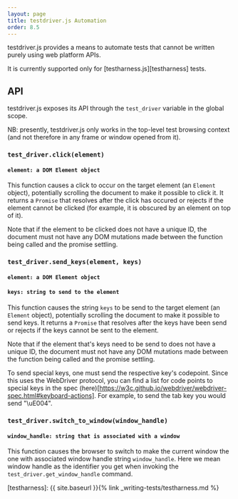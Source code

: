 ```yaml
---
layout: page
title: testdriver.js Automation
order: 8.5
---
```


testdriver.js provides a means to automate tests that cannot be
written purely using web platform APIs.

It is currently supported only for [testharness.js][testharness]
tests.

## API

testdriver.js exposes its API through the `test_driver` variable in
the global scope.

NB: presently, testdriver.js only works in the top-level test browsing
context (and not therefore in any frame or window opened from it).

### `test_driver.click(element)`
#### `element: a DOM Element object`

This function causes a click to occur on the target element (an
`Element` object), potentially scrolling the document to make it
possible to click it. It returns a `Promise` that resolves after the
click has occured or rejects if the element cannot be clicked (for
example, it is obscured by an element on top of it).

Note that if the element to be clicked does not have a unique ID, the
document must not have any DOM mutations made between the function
being called and the promise settling.

### `test_driver.send_keys(element, keys)`
#### `element: a DOM Element object`
#### `keys: string to send to the element`

This function causes the string `keys` to be send to the target
element (an `Element` object), potentially scrolling the document to
make it possible to send keys. It returns a `Promise` that resolves
after the keys have been send or rejects if the keys cannot be sent
to the element.

Note that if the element that's keys need to be send to does not have
a unique ID, the document must not have any DOM mutations made
between the function being called and the promise settling.

To send special keys, one must send the respective key's codepoint. Since this uses the WebDriver protocol, you can find a list for code points to special keys in the spec (here)[https://w3c.github.io/webdriver/webdriver-spec.html#keyboard-actions].
For example, to send the tab key you would send "\uE004".

### `test_driver.switch_to_window(window_handle)`
#### `window_handle: string that is associated with a window`

This function causes the browser to switch to make the current window the one with associated window handle string `window_handle`.
Here we mean window handle as the identifier you get when invoking the `test_driver.get_window_handle` command.

[testharness]: {{ site.baseurl }}{% link _writing-tests/testharness.md %}
